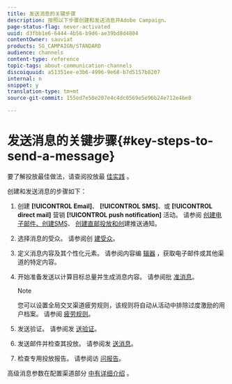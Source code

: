 ```yaml
---
title: 发送消息的关键步骤
description: 按照以下步骤创建和发送消息并Adobe Campaign。
page-status-flag: never-activated
uuid: d3fbb1e6-6444-4b56-b9d6-ae39bd8d4804
contentOwner: sauviat
products: SG_CAMPAIGN/STANDARD
audience: channels
content-type: reference
topic-tags: about-communication-channels
discoiquuid: a51351ee-e3b6-4996-9e68-b7d5157b8207
internal: n
snippet: y
translation-type: tm+mt
source-git-commit: 155ed7e50e207e4c4dc0569e5e96b24e712e4be8

---
```



# 发送消息的关键步骤{#key-steps-to-send-a-message}

要了解投放最佳做法，请查阅投放最 [佳实践](https://helpx.adobe.com/campaign/kb/delivery-best-practices.html) 。

创建和发送消息的步骤如下：

1. 创建 **[!UICONTROL Email]**、 **[!UICONTROL SMS]**、或 **[!UICONTROL direct mail]** 营销 **[!UICONTROL push notification]** 活动。 请参阅 [创建电子邮件](../../channels/using/creating-an-email.md)[、创建SMS](../../channels/using/creating-an-sms-message.md)、 [创建直邮投放和创](../../channels/using/creating-the-direct-mail.md)[](../../channels/using/preparing-and-sending-a-push-notification.md)建推送通知。
1. 选择消息的受众。 请参阅创 [建受众](../../audiences/using/creating-audiences.md)。
1. 定义消息内容及其个性化元素。 请参阅内容编 [辑器](../../designing/using/designing-content-in-adobe-campaign.md) ，获取电子邮件或其他渠道的特定内容。
1. 开始准备发送以计算目标总量并生成消息内容。 请参阅批 [准消息](../../sending/using/preparing-the-send.md)。

   >[!NOTE]
   >
   >您可以设置全局交叉渠道疲劳规则，该规则将自动从活动中排除过度激励的用户档案。 请参阅 [疲劳规则](../../sending/using/fatigue-rules.md)。

1. 发送验证。 请参阅发 [送验证](../../sending/using/sending-proofs.md)。
1. 发送邮件并检查其投放。 请参阅发 [送消息](../../sending/using/confirming-the-send.md)。
1. 检查专用投放报告。 请参阅访 [问报告](../../reporting/using/about-dynamic-reports.md)。

高级消息参数在配置渠道部分 [中有详细介绍](../../administration/using/about-channel-configuration.md) 。
